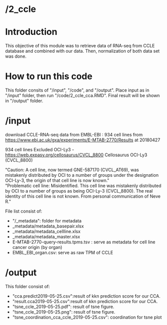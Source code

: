 # /2_ccle
# Introduction
This objective of this module was to retrieve data of RNA-seq from CCLE database and combined with our data. Then, normalization of both data set was done.

# How to run this code
This folder consits of  "/input", "/code", and "/output". Place input as in "/input" folder, then run "/code/2_ccle_cca.RMD". Final result will be shown in "/output" folder.

# /input
download CCLE-RNA-seq data from EMBL-EBI : 934 cell lines
from https://www.ebi.ac.uk/gxa/experiments/E-MTAB-2770/Results
at 20180427 <br/> 

934 cell lines 
Excluded OCI-Ly3 - https://web.expasy.org/cellosaurus/CVCL_8800
Cellosaurus OCI-Ly3 (CVCL_8800) <br/> 

"Caution: A cell line, now termed GNE-587170 (CVCL_AT69), was mistakenly distributed by OCI to a number of groups under the designation OCI-Ly-3, the origin of that cell line is now known." <br/> 
"Problematic cell line: Misidentified. This cell line was mistakenly distributed by OCI to a number of groups as being OCI-Ly-3 (CVCL_8800). The real identity of this cell line is not known. From personal communication of Neve R." <br/> 

File list consist of:
- "/_metadata": folder for metadata
-	_metadata/metadata_basepair.xlsx
-	_metadata/metadata_cellline.xlsx
-	_metadata/metadata_master.xlsx
-	E-MTAB-2770-query-results.tpms.tsv : serve as metadata for cell line cancer origin (by organ)
-	EMBL_EBI_organ.csv: serve as raw TPM of CCLE

# /output
This folder consist of: <br/> 
- "cca.predict2019-05-25.csv":result of kkn prediction score for our CCA.<br/> 
- "result.cca2019-05-25.csv":result of kkn prediction score for our CCA.<br/> 
- "tsne_ccle_2019-05-25.pdf": result of tsne figure.<br/> 
- "tsne_ccle_2019-05-25.png": result of tsne figure.<br/> 
- "tsne_coordination_cca_ccle_2019-05-25.csv": coordination for tsne plot
